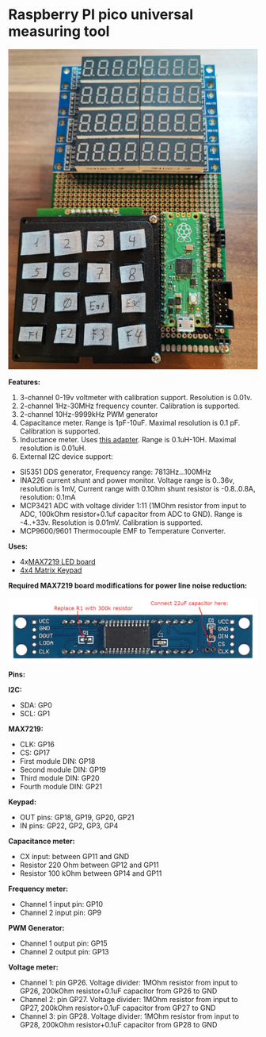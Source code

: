 # Raspberry PI pico universal measuring tool

![](pico_meter_max7219.jpg)

**Features:**
1. 3-channel 0-19v voltmeter with calibration support. Resolution is 0.01v.
2. 2-channel 1Hz-30MHz frequency counter. Calibration is supported.
3. 2-channel 10Hz-9999kHz PWM generator
4. Capacitance meter. Range is 1pF-10uF. Maximal resolution is 0.1 pF. Calibration is supported.
5. Inductance meter. Uses [this adapter](https://github.com/sergz72/Projects/tree/master/lmeter). Range is 0.1uH-10H. Maximal resolution is 0.01uH.
6. External I2C device support:
  - SI5351 DDS generator, Frequency range: 7813Hz...100MHz
  - INA226 current shunt and power monitor. Voltage range is 0..36v, resolution is 1mV, Current range with 0.1Ohm shunt resistor is -0.8..0.8A, resolution: 0.1mA
  - MCP3421 ADC with voltage divider 1:11 (1MOhm resistor from input to ADC, 100kOhm resistor+0.1uf capacitor from ADC to GND). Range is -4..+33v. Resolution is 0.01mV. Calibration is supported.
  - MCP9600/9601 Thermocouple EMF to Temperature Converter.

**Uses:**
- 4x[MAX7219 LED board](https://www.amazon.de/gp/product/B07Z7RLGC2)
- [4x4 Matrix Keypad](https://www.amazon.de/gp/product/B07ZSYP188)

**Required MAX7219 board modifications for power line noise reduction:**

![](max7219_modifications.jpg)

**Pins:**

**I2C:**
- SDA: GP0
- SCL: GP1

**MAX7219:**
- CLK: GP16
- CS: GP17
- First module DIN: GP18
- Second module DIN: GP19
- Third module DIN: GP20
- Fourth module DIN: GP21

**Keypad:**
- OUT pins: GP18, GP19, GP20, GP21
- IN pins: GP22, GP2, GP3, GP4

**Capacitance meter:**
- CX input: between GP11 and GND
- Resistor 220 Ohm between GP12 and GP11
- Resistor 100 kOhm between GP14 and GP11

**Frequency meter:**
- Channel 1 input pin: GP10
- Channel 2 input pin: GP9

**PWM Generator:**
- Channel 1 output pin: GP15
- Channel 2 output pin: GP13

**Voltage meter:**
- Channel 1: pin GP26. Voltage divider: 1MOhm resistor from input to GP26, 200kOhm resistor+0.1uF capacitor from GP26 to GND
- Channel 2: pin GP27. Voltage divider: 1MOhm resistor from input to GP27, 200kOhm resistor+0.1uF capacitor from GP27 to GND
- Channel 3: pin GP28. Voltage divider: 1MOhm resistor from input to GP28, 200kOhm resistor+0.1uF capacitor from GP28 to GND
